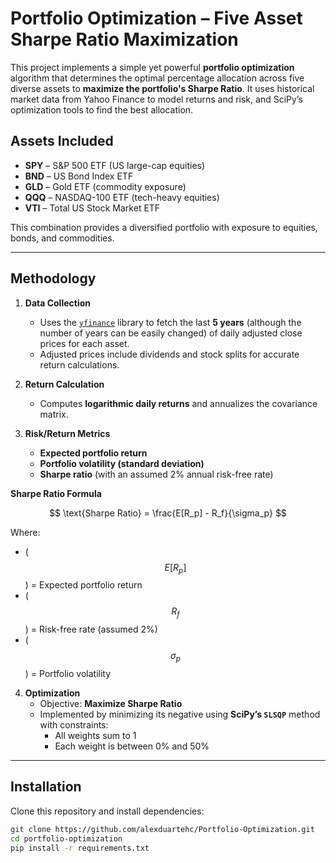 # Portfolio Optimization – Five Asset Sharpe Ratio Maximization

This project implements a simple yet powerful **portfolio optimization** algorithm that determines the optimal percentage allocation across five diverse assets to **maximize the portfolio's Sharpe Ratio**. It uses historical market data from Yahoo Finance to model returns and risk, and SciPy’s optimization tools to find the best allocation.

## Assets Included
- **SPY** – S&P 500 ETF (US large-cap equities)
- **BND** – US Bond Index ETF
- **GLD** – Gold ETF (commodity exposure)
- **QQQ** – NASDAQ-100 ETF (tech-heavy equities)
- **VTI** – Total US Stock Market ETF

This combination provides a diversified portfolio with exposure to equities, bonds, and commodities.

---

## Methodology

1. **Data Collection**  
   - Uses the [`yfinance`](https://pypi.org/project/yfinance/) library to fetch the last **5 years** (although the number of years can be easily changed) of daily adjusted close prices for each asset.
   - Adjusted prices include dividends and stock splits for accurate return calculations.

2. **Return Calculation**  
   - Computes **logarithmic daily returns** and annualizes the covariance matrix.

3. **Risk/Return Metrics**  
   - **Expected portfolio return**  
   - **Portfolio volatility (standard deviation)**  
   - **Sharpe ratio** (with an assumed 2% annual risk-free rate)

**Sharpe Ratio Formula**
         
$$
\text{Sharpe Ratio} = \frac{E[R_p] - R_f}{\sigma_p}
$$


Where:
         
- \( $$E[R_p]$$ \) = Expected portfolio return
- \( $$R_f$$ \) = Risk-free rate (assumed 2%)  
- \( $$\sigma_p$$ \) = Portfolio volatility

  

4. **Optimization**  
   - Objective: **Maximize Sharpe Ratio**  
   - Implemented by minimizing its negative using **SciPy’s `SLSQP`** method with constraints:
     - All weights sum to 1
     - Each weight is between 0% and 50%

---

## Installation

Clone this repository and install dependencies:

```bash
git clone https://github.com/alexduartehc/Portfolio-Optimization.git
cd portfolio-optimization
pip install -r requirements.txt

